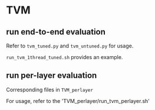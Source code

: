 # TVM

## run end-to-end evaluation
  Refer to `tvm_tuned.py` and `tvm_untuned.py` for usage.

  `run_tvm_1thread_tuned.sh` provides an example.


## run per-layer evaluation
  Corresponding files in `TVM_perlayer`

  For usage, refer to the 'TVM_perlayer/run_tvm_perlayer.sh'
